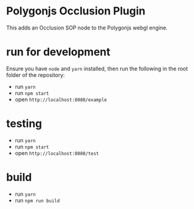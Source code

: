 # Polygonjs Occlusion Plugin

This adds an Occlusion SOP node to the Polygonjs webgl engine.

# run for development

Ensure you have `node` and `yarn` installed, then run the following in the root folder of the repository:

-   run `yarn`
-   run `npm start`
-   open `http://localhost:8080/example`

# testing

-   run `yarn`
-   run `npm start`
-   open `http://localhost:8080/test`

# build

-   run `yarn`
-   run `npm run build`
